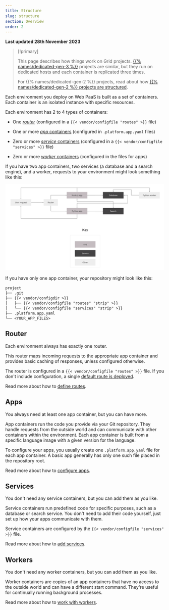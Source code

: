 ```yaml
---
title: Structure
slug: structure
section: Overview
order: 2
---
```


**Last updated 28th November 2023**


> [!primary]  
> 
> This page describes how things work on Grid projects.
> [{{% names/dedicated-gen-3 %}}](../../dedicated-gen-3) projects are similar,
> but they run on dedicated hosts and each container is replicated three times.
> 
> For {{% names/dedicated-gen-2 %}} projects, read about how [{{% names/dedicated-gen-2 %}} projects are structured](../../dedicated-gen-2/dedicated-gen-2-overview).
> 
> 

Each environment you deploy on Web PaaS is built as a set of containers.
Each container is an isolated instance with specific resources.


<!-- Web PaaS -->
Each environment has 2 to 4 types of containers:

- One [*router*](#router) (configured in a `{{< vendor/configfile "routes" >}}` file)

- One or more [*app* containers](#apps) (configured in `.platform.app.yaml` files)

- Zero or more [*service* containers](#services) (configured in a `{{< vendor/configfile "services" >}}` file)

- Zero or more [*worker* containers](#workers) (configured in the files for apps)




If you have two app containers, two services (a database and a search engine), and a worker,
requests to your environment might look something like this:

![A user request goes to the router, which sends it to either a Node.js app or a Python app. Each app communicates separately with the database and search services and sends responses to the user. The Node.js app triggers actions in a worker, which communicates separately with the database.](images/structure-diagram.png)

If you have only one app container, your repository might look like this:


<!-- Web PaaS -->
```text
project
├── .git
├── {{< vendor/configdir >}}
│   ├── {{< vendor/configfile "routes" "strip" >}}
│   └── {{< vendor/configfile "services" "strip" >}}
├── .platform.app.yaml
└── <YOUR_APP_FILES>
```



## Router

Each environment always has exactly one router.

This router maps incoming requests to the appropriate app container
and provides basic caching of responses, unless configured otherwise.

The router is configured in a `{{< vendor/configfile "routes" >}}` file.
If you don't include configuration, a single [default route is deployed](/define-routes/_index.md#default-route-definition).

Read more about how to [define routes](../../define-routes).

## Apps

You always need at least one app container, but you can have more.

App containers run the code you provide via your Git repository.
They handle requests from the outside world and can communicate with other containers within the environment.
Each app container is built from a specific language image with a given version for the language.


<!-- Web PaaS -->
To configure your apps, you usually create one `.platform.app.yaml` file for each app container.
A basic app generally has only one such file placed in the repository root.



Read more about how to [configure apps](../../create-apps).

## Services

You don't need any service containers, but you can add them as you like.

Service containers run predefined code for specific purposes, such as a database or search service.
You don't need to add their code yourself, just set up how your apps communicate with them.

Service containers are configured by the `{{< vendor/configfile "services" >}}` file.

Read more about how to [add services](../../add-services).

## Workers

You don't need any worker containers, but you can add them as you like.

Worker containers are copies of an app containers
that have no access to the outside world and can have a different start command.
They're useful for continually running background processes.

Read more about how to [work with workers](../../create-apps/create-apps-workers).
